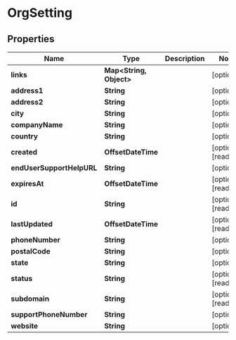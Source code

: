 

# OrgSetting


## Properties

| Name | Type | Description | Notes |
|------------ | ------------- | ------------- | -------------|
|**links** | **Map&lt;String, Object&gt;** |  |  [optional] |
|**address1** | **String** |  |  [optional] |
|**address2** | **String** |  |  [optional] |
|**city** | **String** |  |  [optional] |
|**companyName** | **String** |  |  [optional] |
|**country** | **String** |  |  [optional] |
|**created** | **OffsetDateTime** |  |  [optional] [readonly] |
|**endUserSupportHelpURL** | **String** |  |  [optional] |
|**expiresAt** | **OffsetDateTime** |  |  [optional] [readonly] |
|**id** | **String** |  |  [optional] [readonly] |
|**lastUpdated** | **OffsetDateTime** |  |  [optional] [readonly] |
|**phoneNumber** | **String** |  |  [optional] |
|**postalCode** | **String** |  |  [optional] |
|**state** | **String** |  |  [optional] |
|**status** | **String** |  |  [optional] [readonly] |
|**subdomain** | **String** |  |  [optional] [readonly] |
|**supportPhoneNumber** | **String** |  |  [optional] |
|**website** | **String** |  |  [optional] |



